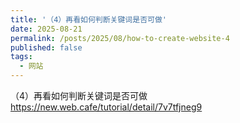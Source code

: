 ```yaml
---
title: '（4）再看如何判断关键词是否可做'
date: 2025-08-21
permalink: /posts/2025/08/how-to-create-website-4
published: false
tags:
  - 网站
---
```


（4）再看如何判断关键词是否可做
https://new.web.cafe/tutorial/detail/7v7tfjneg9
